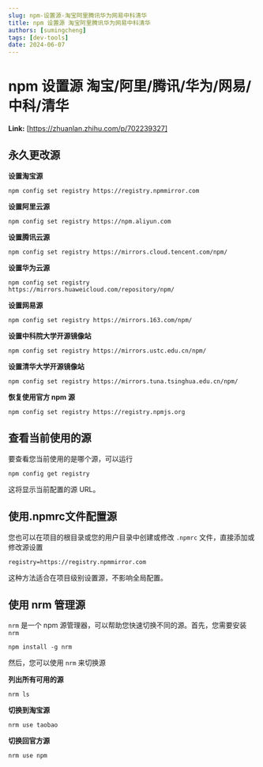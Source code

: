 ```yaml
---
slug: npm-设置源-淘宝阿里腾讯华为网易中科清华
title: npm 设置源 淘宝阿里腾讯华为网易中科清华
authors: [sumingcheng]
tags: [dev-tools]
date: 2024-06-07
---
```


# npm 设置源 淘宝/阿里/腾讯/华为/网易/中科/清华



 **Link:** [https://zhuanlan.zhihu.com/p/702239327]

## 永久更改源  

**设置淘宝源**

```
npm config set registry https://registry.npmmirror.com
```

**设置阿里云源**

```
npm config set registry https://npm.aliyun.com
```

**设置腾讯云源**

```
npm config set registry https://mirrors.cloud.tencent.com/npm/
```

**设置华为云源**

```
npm config set registry https://mirrors.huaweicloud.com/repository/npm/
```

**设置网易源**

```
npm config set registry https://mirrors.163.com/npm/
```

**设置中科院大学开源镜像站**

```
npm config set registry https://mirrors.ustc.edu.cn/npm/
```

**设置清华大学开源镜像站**

```
npm config set registry https://mirrors.tuna.tsinghua.edu.cn/npm/
```

**恢复使用官方 npm 源**

```
npm config set registry https://registry.npmjs.org
```
## 查看当前使用的源  

要查看您当前使用的是哪个源，可以运行

```
npm config get registry
```

这将显示当前配置的源 URL。

## 使用.npmrc文件配置源  

您也可以在项目的根目录或您的用户目录中创建或修改 `.npmrc` 文件，直接添加或修改源设置

```
registry=https://registry.npmmirror.com
```

这种方法适合在项目级别设置源，不影响全局配置。

## 使用 nrm 管理源  

`nrm` 是一个 npm 源管理器，可以帮助您快速切换不同的源。首先，您需要安装 `nrm`

```
npm install -g nrm
```

然后，您可以使用 `nrm` 来切换源

**列出所有可用的源**

```
nrm ls
```

**切换到淘宝源**

```
nrm use taobao
```

**切换回官方源**

```
nrm use npm
```